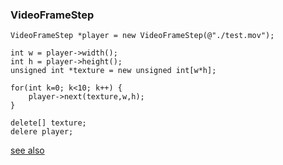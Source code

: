 ### VideoFrameStep

```
VideoFrameStep *player = new VideoFrameStep(@"./test.mov");

int w = player->width();
int h = player->height();
unsigned int *texture = new unsigned int[w*h];

for(int k=0; k<10; k++) {
	player->next(texture,w,h);
}

delete[] texture;
delere player;
```

[see also](https://gist.github.com/mizt/35d1e3485a7e1cc3530556bf0ce96095/)